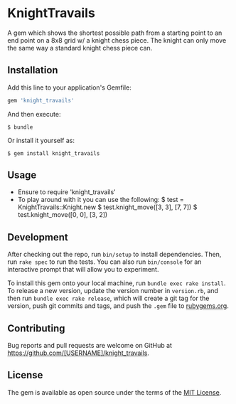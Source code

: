 # KnightTravails

A gem which shows the shortest possible path from a starting point to an end point
on a 8x8 grid w/ a knight chess piece. The knight can only move the same way a standard
knight chess piece can.

## Installation

Add this line to your application's Gemfile:

```ruby
gem 'knight_travails'
```

And then execute:

    $ bundle

Or install it yourself as:

    $ gem install knight_travails

## Usage

* Ensure to require 'knight_travails'
* To play around with it you can use the following:
    $ test = KnightTravails::Knight.new
    $ test.knight_move([3, 3], [7, 7])
    $ test.knight_move([0, 0], [3, 2])

## Development

After checking out the repo, run `bin/setup` to install dependencies. Then, run `rake spec` to run the tests. You can also run `bin/console` for an interactive prompt that will allow you to experiment.

To install this gem onto your local machine, run `bundle exec rake install`. To release a new version, update the version number in `version.rb`, and then run `bundle exec rake release`, which will create a git tag for the version, push git commits and tags, and push the `.gem` file to [rubygems.org](https://rubygems.org).

## Contributing

Bug reports and pull requests are welcome on GitHub at https://github.com/[USERNAME]/knight_travails.

## License

The gem is available as open source under the terms of the [MIT License](https://opensource.org/licenses/MIT).
